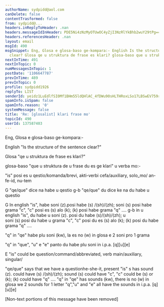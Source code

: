 ```yaml
---
authorName: sydpidd@aol.com
canDelete: false
contentTrasformed: false
from: sydpidd@...
headers.inReplyToHeader: .nan
headers.messageIdInHeader: PDE5Ni4zNzMyOTUwOC4yZjI3NzRlYkBhb2wuY29tPg==
headers.referencesHeader: .nan
layout: email
msgId: 490
msgSnippet: Eng, Glosa e glosa-baso ge-kompara:- English Is the structure of the sentence
  clear? Glosa qe u struktura de frase es klari? glosa-baso que u struktura de
nextInTime: 491
nextInTopic: 0
numMessagesInTopic: 1
postDate: '1106647787'
prevInTime: 489
prevInTopic: 0
profile: sydpidd1926
replyTo: LIST
senderId: yeidz1LuEdlfSI0Mf1BHm55ldQHlAC_4fDWu90sHLTHRoxLSo17LBSwEV759rRmNt4ls9QPb
spamInfo.isSpam: false
spamInfo.reason: '0'
systemMessage: false
title: 'Re: [glosalist] klari frase mo'
topicId: 490
userId: 137587403
---
```


Eng, Glosa e glosa-baso ge-kompara:-

English
"Is the structure of the sentence clear?"

  Glosa
"qe u struktura de frase es klari?"

glosa-baso
"que u struktura de u frase du es ge klari" 
u verba mo:-

 "is" posi es u qestio/komanda/brevi, akti-verbi cefa/auxiliary, solo_mo/ 
an-fe-id, nu-tem

G "qe/que" dice na habe u qestio 
g-b "qe/que" du dice ke na du habe u questio 

G  In english "is", habe  soni  (z).posi habe  (s)  /(sh)/(zh); soni (s) posi 
habe grama "c", "c" posi es (s) alo (k);  (k) posi habe grama "q"  ....
g-b  in u english  "is",  du habe u  soni (z). posi du habe (s)/(sh)/(zh); u  
soni  (s) posi du habe u grama  "c",  "c" posi du es  (s) alo (k);  (k) posi 
du habe grama "q" ....  

 "q" in "qe" habe plu soni (kw), la es no (w) in glosa e 2 soni pro 1 grama

 "q" in "que", "u" e "e" panto du habe plu soni in  i.p.a. [q][u][e] 

E  "is" could be question/command/abbreviated, verb main/auxiliary, singular/ 

"qe/que" says that we have a questionhe-she-it, present
"is" s has sound (z). could have (s) /(sh)/(zh); sound (s) could have "c", 
"c" could be (s) or (k); (k) could have "q" ....
"q" in "qe" has sounds (kw), there is no (w) in glosa we 2 sounds for 1 
letter
"q","u" and "e" all have the sounds in i.p.a. [q][u][e] 


[Non-text portions of this message have been removed]


